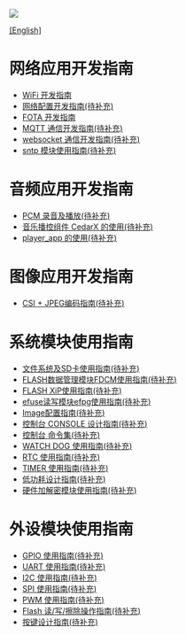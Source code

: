 
![](../../../images/XRADIOTECHLOGO.png)

[[English]](index-en.md)

# 网络应用开发指南
* [WiFi 开发指南](./wifi-dev.md)
* [网络配置开发指南(待补充)]()
* [FOTA 开发指南](./fota-dev.md)
* [MQTT 通信开发指南(待补充)]()
* [websocket 通信开发指南(待补充)]()
* [sntp 模块使用指南(待补充)]()

# 音频应用开发指南
* [PCM 录音及播放(待补充)]()
* [音乐播控组件 CedarX 的使用(待补充)]()
* [player_app 的使用(待补充)]()

# 图像应用开发指南
* [CSI + JPEG编码指南(待补充)]()

# 系统模块使用指南
* [文件系统及SD卡使用指南(待补充)]()
* [FLASH数据管理模块FDCM使用指南(待补充)]()
* [FLASH XiP使用指南(待补充)]()
* [efuse读写模块efpg使用指南(待补充)]()
* [Image配置指南(待补充)]()
* [控制台 CONSOLE 设计指南(待补充)]()
* [控制台 命令集(待补充)]()
* [WATCH DOG 使用指南(待补充)]()
* [RTC 使用指南(待补充)]()
* [TIMER 使用指南(待补充)]()
* [低功耗设计指南(待补充)]()
* [硬件加解密模块使用指南(待补充)]()

# 外设模块使用指南
* [GPIO 使用指南(待补充)]()
* [UART 使用指南(待补充)]()
* [I2C 使用指南(待补充)]()
* [SPI 使用指南(待补充)]()
* [PWM 使用指南(待补充)]()
* [Flash 读/写/擦除操作指南(待补充)]()
* [按键设计指南(待补充)]()

